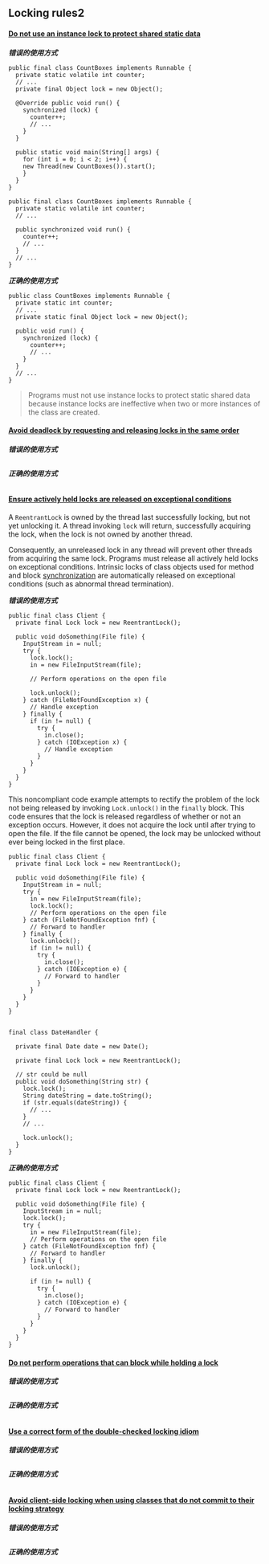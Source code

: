 ## Locking rules2

#### [Do not use an instance lock to protect shared static data](https://wiki.sei.cmu.edu/confluence/display/java/LCK06-J.+Do+not+use+an+instance+lock+to+protect+shared+static+data)

***错误的使用方式***
```
public final class CountBoxes implements Runnable {
  private static volatile int counter;
  // ...
  private final Object lock = new Object();
 
  @Override public void run() {
    synchronized (lock) {
      counter++;
      // ...
    }
  }
 
  public static void main(String[] args) {
    for (int i = 0; i < 2; i++) {
    new Thread(new CountBoxes()).start();
    }
  }
}
```
```
public final class CountBoxes implements Runnable {
  private static volatile int counter;
  // ...
 
  public synchronized void run() {
    counter++;
    // ...
  }
  // ...
}
```
***正确的使用方式***
```
public class CountBoxes implements Runnable {
  private static int counter;
  // ...
  private static final Object lock = new Object();
 
  public void run() {
    synchronized (lock) {
      counter++;
      // ...
    }
  }
  // ...
}
```
> Programs must not use instance locks to protect static shared data because instance locks are ineffective when two or more instances of the class are created.

#### [Avoid deadlock by requesting and releasing locks in the same order](https://wiki.sei.cmu.edu/confluence/display/java/LCK07-J.+Avoid+deadlock+by+requesting+and+releasing+locks+in+the+same+order)

***错误的使用方式***
```

```
***正确的使用方式***
```

```

#### [Ensure actively held locks are released on exceptional conditions](https://wiki.sei.cmu.edu/confluence/display/java/LCK08-J.+Ensure+actively+held+locks+are+released+on+exceptional+conditions)

A `ReentrantLock` is owned by the thread last successfully locking, but not yet unlocking it. A thread invoking `lock` will return, successfully acquiring the lock, when the lock is not owned by another thread.

Consequently, an unreleased lock in any thread will prevent other threads from acquiring the same lock. Programs must release all actively held locks on exceptional conditions. Intrinsic locks of class objects used for method and block [synchronization](https://wiki.sei.cmu.edu/confluence/display/java/Rule+BB.+Glossary#RuleBB.Glossary-synchro) are automatically released on exceptional conditions (such as abnormal thread termination).

***错误的使用方式***
```
public final class Client {
  private final Lock lock = new ReentrantLock();
 
  public void doSomething(File file) {
    InputStream in = null;
    try {
      lock.lock();
      in = new FileInputStream(file);
 
      // Perform operations on the open file
 
      lock.unlock();
    } catch (FileNotFoundException x) {
      // Handle exception
    } finally {
      if (in != null) {
        try {
          in.close();
        } catch (IOException x) {
          // Handle exception
        } 
      }
    }
  }
}
```
This noncompliant code example attempts to rectify the problem of the lock not being released by invoking `Lock.unlock()` in the `finally` block. This code ensures that the lock is released regardless of whether or not an exception occurs. However, it does not acquire the lock until after trying to open the file. If the file cannot be opened, the lock may be unlocked without ever being locked in the first place.

```
public final class Client {
  private final Lock lock = new ReentrantLock();
 
  public void doSomething(File file) {
    InputStream in = null;
    try {
      in = new FileInputStream(file);
      lock.lock();
      // Perform operations on the open file
    } catch (FileNotFoundException fnf) {
      // Forward to handler
    } finally {
      lock.unlock();
      if (in != null) {
        try {
          in.close();
        } catch (IOException e) {
          // Forward to handler
        }
      }
    }
  }
}


```
```
final class DateHandler {
 
  private final Date date = new Date();
 
  private final Lock lock = new ReentrantLock();
 
  // str could be null
  public void doSomething(String str) {
    lock.lock();
    String dateString = date.toString();
    if (str.equals(dateString)) {
      // ...
    }
    // ...
 
    lock.unlock();
  }
}
```

***正确的使用方式***
```
public final class Client {
  private final Lock lock = new ReentrantLock();
 
  public void doSomething(File file) {
    InputStream in = null;
    lock.lock();
    try {
      in = new FileInputStream(file);
      // Perform operations on the open file
    } catch (FileNotFoundException fnf) {
      // Forward to handler
    } finally {
      lock.unlock();
 
      if (in != null) {
        try {
          in.close();
        } catch (IOException e) {
          // Forward to handler
        }
      }
    }
  }
}
```

#### [Do not perform operations that can block while holding a lock](https://wiki.sei.cmu.edu/confluence/display/java/LCK09-J.+Do+not+perform+operations+that+can+block+while+holding+a+lock)

***错误的使用方式***
```

```
***正确的使用方式***
```

```

#### [Use a correct form of the double-checked locking idiom](https://wiki.sei.cmu.edu/confluence/display/java/LCK10-J.+Use+a+correct+form+of+the+double-checked+locking+idiom)

***错误的使用方式***
```

```
***正确的使用方式***
```

```

#### [Avoid client-side locking when using classes that do not commit to their locking strategy](https://wiki.sei.cmu.edu/confluence/display/java/LCK11-J.+Avoid+client-side+locking+when+using+classes+that+do+not+commit+to+their+locking+strategy)

***错误的使用方式***
```

```
***正确的使用方式***
```

```
